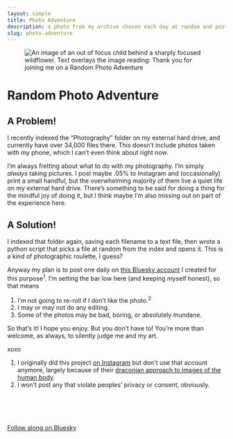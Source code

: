 ```yaml
---
layout: simple
title: Photo Adventure
description: a photo from my archive chosen each day at random and posted.
slug: photo-adventure
---
```


<div class="grid-item-6 grid-offset-2">
	<figure>
		<img src="/_assets/img/Random-photo-adventure.jpg" alt="An image of an out of focus child behind a sharply focused wildflower. Text overlays the image reading: Thank you for joining me on a Random Photo Adventure" />
	</figure>
</div>
<div class="grid-item-4 grid-offset-3">

# Random Photo Adventure

## A Problem!

I recently indexed the “Photography” folder on my external hard drive, and currently have over 34,000 files there. This doesn’t include photos taken with my phone, which I can’t even think about right now.

I’m always fretting about what to do with my photography. I’m simply *always* taking pictures. I post maybe .05% to Instagram and (occasionally) print a small handful, but the overwhelming majority of them live a quiet life on my external hard drive. There’s something to be said for doing a thing for the mindful joy of doing it, but I think maybe I’m also missing out on part of the experience here.

## A Solution!

I indexed that folder again, saving each filename to a text file, then wrote a python script that picks a file at random from the index and opens it. This is a kind of photographic roulette, I guess?

Anyway my plan is to post one daily on <a href="https://bsky.app/profile/photoeveryday.bsky.social">this Bluesky account</a> I created for this purpose<sup>1</sup>. I’m setting the bar low here (and keeping myself honest), so that means

1. I’m not going to re-roll if I don’t like the photo.<sup>2</sup>
2. I may or may not do any editing.
3. Some of the photos may be bad, boring, or absolutely mundane.

So that’s it! I hope you enjoy. But you don’t have to! You’re more than welcome, as always, to silently judge me and my art.

xoxo

1. I originally did this project <a href="https://instagram.com/michaeljchamplin">on Instagram</a> but don't use that account anymore, largely because of their [draconian approach to images of the human body](https://www.abc.net.au/news/2020-11-01/instagram-nyome-nicholas-williams-celeste-barber-censorship/12833526).
2. I won’t post any that violate peoples’ privacy or consent, obviously.
<br/>
<br/>
<br/>
<br/>
<a href="https://bsky.app/profile/photoeveryday.bsky.social" class="button">Follow along on Bluesky</a>

</div>